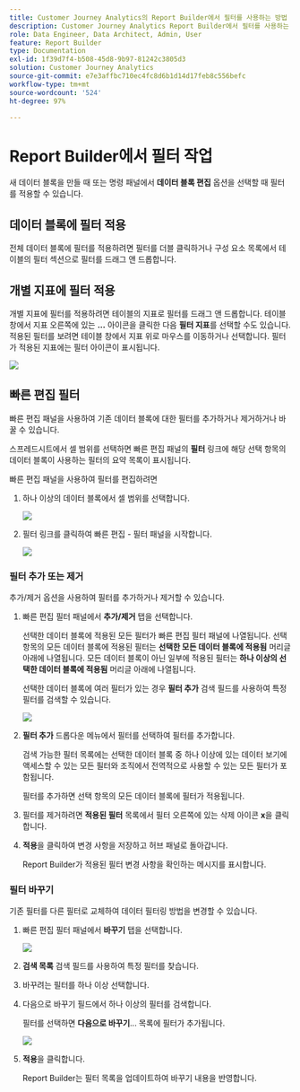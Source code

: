 ```yaml
---
title: Customer Journey Analytics의 Report Builder에서 필터를 사용하는 방법
description: Customer Journey Analytics Report Builder에서 필터를 사용하는 방법을 설명합니다.
role: Data Engineer, Data Architect, Admin, User
feature: Report Builder
type: Documentation
exl-id: 1f39d7f4-b508-45d8-9b97-81242c3805d3
solution: Customer Journey Analytics
source-git-commit: e7e3affbc710ec4fc8d6b1d14d17feb8c556befc
workflow-type: tm+mt
source-wordcount: '524'
ht-degree: 97%

---
```


# Report Builder에서 필터 작업

새 데이터 블록을 만들 때 또는 명령 패널에서 **데이터 블록 편집** 옵션을 선택할 때 필터를 적용할 수 있습니다.

## 데이터 블록에 필터 적용

전체 데이터 블록에 필터를 적용하려면 필터를 더블 클릭하거나 구성 요소 목록에서 테이블의 필터 섹션으로 필터를 드래그 앤 드롭합니다.

## 개별 지표에 필터 적용

개별 지표에 필터를 적용하려면 테이블의 지표로 필터를 드래그 앤 드롭합니다. 테이블 창에서 지표 오른쪽에 있는 **...** 아이콘을 클릭한 다음 **필터 지표**&#x200B;를 선택할 수도 있습니다. 적용된 필터를 보려면 테이블 창에서 지표 위로 마우스를 이동하거나 선택합니다. 필터가 적용된 지표에는 필터 아이콘이 표시됩니다.

<!-- ![](./assets/image24.png) -->

![](./assets/filter_by.png)

## 빠른 편집 필터

빠른 편집 패널을 사용하여 기존 데이터 블록에 대한 필터를 추가하거나 제거하거나 바꿀 수 있습니다.

스프레드시트에서 셀 범위를 선택하면 빠른 편집 패널의 **필터** 링크에 해당 선택 항목의 데이터 블록이 사용하는 필터의 요약 목록이 표시됩니다.

빠른 편집 패널을 사용하여 필터를 편집하려면

1. 하나 이상의 데이터 블록에서 셀 범위를 선택합니다.

   ![](./assets/select_multiple_dbs.png)

1. 필터 링크를 클릭하여 빠른 편집 - 필터 패널을 시작합니다.

   ![](./assets/quick_edit_filters.png)

### 필터 추가 또는 제거

추가/제거 옵션을 사용하여 필터를 추가하거나 제거할 수 있습니다.

1. 빠른 편집 필터 패널에서 **추가/제거** 탭을 선택합니다.

   선택한 데이터 블록에 적용된 모든 필터가 빠른 편집 필터 패널에 나열됩니다. 선택 항목의 모든 데이터 블록에 적용된 필터는 **선택한 모든 데이터 블록에 적용됨** 머리글 아래에 나열됩니다. 모든 데이터 블록이 아닌 일부에 적용된 필터는 **하나 이상의 선택한 데이터 블록에 적용됨** 머리글 아래에 나열됩니다.

   선택한 데이터 블록에 여러 필터가 있는 경우 **필터 추가** 검색 필드를 사용하여 특정 필터를 검색할 수 있습니다.

   ![](./assets/add_filter.png)

1. **필터 추가** 드롭다운 메뉴에서 필터를 선택하여 필터를 추가합니다.

   검색 가능한 필터 목록에는 선택한 데이터 블록 중 하나 이상에 있는 데이터 보기에 액세스할 수 있는 모든 필터와 조직에서 전역적으로 사용할 수 있는 모든 필터가 포함됩니다.

   필터를 추가하면 선택 항목의 모든 데이터 블록에 필터가 적용됩니다.

1. 필터를 제거하려면 **적용된 필터** 목록에서 필터 오른쪽에 있는 삭제 아이콘 **x**&#x200B;을 클릭합니다.

1. **적용**&#x200B;을 클릭하여 변경 사항을 저장하고 허브 패널로 돌아갑니다.

   Report Builder가 적용된 필터 변경 사항을 확인하는 메시지를 표시합니다.

### 필터 바꾸기

기존 필터를 다른 필터로 교체하여 데이터 필터링 방법을 변경할 수 있습니다.

1. 빠른 편집 필터 패널에서 **바꾸기** 탭을 선택합니다.

   ![](./assets/replace_filter.png)

1. **검색 목록** 검색 필드를 사용하여 특정 필터를 찾습니다.

1. 바꾸려는 필터를 하나 이상 선택합니다.

1. 다음으로 바꾸기 필드에서 하나 이상의 필터를 검색합니다.

   필터를 선택하면 **다음으로 바꾸기**... 목록에 필터가 추가됩니다.

   ![](./assets/replace_screen_new.png)

1. **적용**&#x200B;을 클릭합니다.

   Report Builder는 필터 목록을 업데이트하여 바꾸기 내용을 반영합니다.

